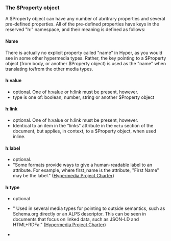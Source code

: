 ### The $Property object

A $Property object can have any number of abritrary properties and several
pre-defined properties. All of the pre-defined properties have keys in the
reserved "h:" namespace, and their meaning is defined as follows:

#### Name

There is actually no explicit property called "name" in Hyper, as you would see
in some other hypermedia types. Rather, the key pointing to a $Property object
(from body, or another $Property object)  is used as the "name" when translating
to/from the other media types.

#### h:value

  - optional. One of h:value or h:link must be present, however.
  - type is one of: boolean, number, string or another $Property object

#### h:link

  - optional. One of h:value or h:link must be present, however.
  - Identical to an item in the "links" attribute in the `meta` section of the
    document, but applies, in context, to a $Property object, when used inline.

#### h:label

  - optional.
  - "Some formats provide ways to give a human-readable label to an attribute.
    For example, where first_name is the attribute, "First Name" may be the
    label." ([Hypermedia Project
    Charter](https://github.com/the-hypermedia-project/charter/blob/master/reference/hypermedia-elements.md))

#### h:type

  - optional
  - " Used in several media types for pointing to outside semantics, such as
    Schema.org directly or an ALPS descriptor. This can be seen in documents
    that focus on linked data, such as JSON-LD and HTML+RDFa." ([Hypermedia
    Project
    Charter](https://github.com/the-hypermedia-project/charter/blob/master/reference/hypermedia-elements.md))

  -
